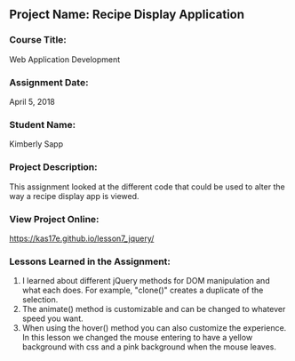 ## Project Name:  Recipe Display Application

### Course Title:
Web Application Development

### Assignment Date:  
April 5, 2018

### Student Name:  
Kimberly Sapp

### Project Description:
This assignment looked at the different code that could be used to alter the way a recipe display app is viewed.

### View Project Online:
https://kas17e.github.io/lesson7_jquery/

### Lessons Learned in the Assignment:
1. I learned about different jQuery methods for DOM manipulation and what each does. For example, "clone()" creates a duplicate of the selection.
2. The animate() method is customizable and can be changed to whatever speed you want.
3. When using the hover() method you can also customize the experience. In this lesson we changed the mouse entering to have a yellow background with css and a pink background when the mouse leaves.

